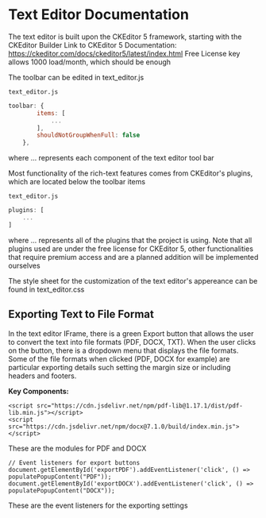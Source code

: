 # Text Editor Documentation

The text editor is built upon the CKEditor 5 framework, starting with the CKEditor Builder
Link to CKEditor 5 Documentation: https://ckeditor.com/docs/ckeditor5/latest/index.html
Free License key allows 1000 load/month, which should be enough

The toolbar can be edited in text_editor.js

`text_editor.js`
``` js
toolbar: {
		items: [
			...
		],
		shouldNotGroupWhenFull: false
	}, 
```

where ... represents each component of the text editor tool bar

Most functionality of the rich-text features comes from CKEditor's plugins, which are located below the toolbar items

`text_editor.js`
``` js
plugins: [
    ...
]
```

where ... represents all of the plugins that the project is using.
Note that all plugins used are under the free license for CKEditor 5, other functionalities that require premium access
and are a planned addition will be implemented ourselves

The style sheet for the customization of the text editor's appereance can be found in text_editor.css

## Exporting Text to File Format
In the text editor IFrame, there is a green Export button that allows the user to convert the text into file formats (PDF, DOCX, TXT). When the user clicks on the button, there is a dropdown menu that displays the file formats. Some of the file formats when clicked (PDF, DOCX for example) are particular exporting details such setting the margin size or including headers and footers.

**Key Components:**
```
<script src="https://cdn.jsdelivr.net/npm/pdf-lib@1.17.1/dist/pdf-lib.min.js"></script>
<script src="https://cdn.jsdelivr.net/npm/docx@7.1.0/build/index.min.js"></script>
```
These are the modules for PDF and DOCX

```
// Event listeners for export buttons
document.getElementById('exportPDF').addEventListener('click', () => populatePopupContent("PDF"));
document.getElementById('exportDOCX').addEventListener('click', () => populatePopupContent("DOCX"));
```
These are the event listeners for the exporting settings
